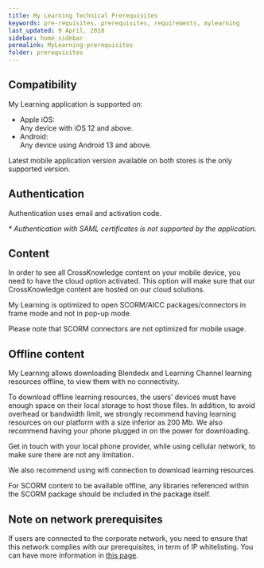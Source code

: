 ```yaml
---
title: My Learning Technical Prerequisites
keywords: pre-requisites, prerequisites, requirements, mylearning
last_updated: 9 April, 2018
sidebar: home_sidebar
permalink: MyLearning-prerequisites
folder: prerequisites
---
```



## Compatibility

My Learning application is supported on:
* Apple iOS:<br>
Any device with iOS 12 and above.
* Android:<br>
Any device using Android 13 and above.

Latest mobile application version available on both stores is the only supported version.

## Authentication

Authentication uses email and activation code.

*\* Authentication with SAML certificates is not supported by the application.*

## Content

In order to see all CrossKnowledge content on your mobile device, you need to have the cloud option activated. This option will make sure that our CrossKnowledge content are hosted on our cloud solutions.

My Learning is optimized to open SCORM/AICC packages/connectors in frame mode and not in pop-up mode.

Please note that SCORM connectors are not optimized for mobile usage.

## Offline content

My Learning allows downloading Blendedx and Learning Channel learning resources offline, to view them with no connectivity.

To download offline learning resources, the users’ devices must have enough space on their local storage to host those files. In addition, to avoid overhead or bandwidth limit, we strongly recommend having learning resources on our platform with a size inferior as 200 Mb. We also recommend having your phone plugged in on the power for downloading.

Get in touch with your local phone provider, while using cellular network, to make sure there are not any limitation.

We also recommend using wifi connection to download learning resources.

<div class="alert alert-info" role="alert">
    <i class="fa fa-info-circle"></i> For SCORM content to be available offline, any libraries referenced within the SCORM package should be included in the package itself.
</div>

## Note on network prerequisites

If users are connected to the corporate network, you need to ensure that this network complies with our prerequisites, in term of IP whitelisting. You can have more information in [this page](https://developers.crossknowledge.com/CKLS-prerequisites).
